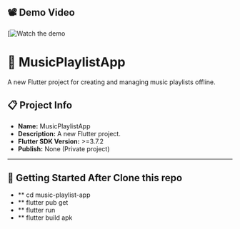 ## 📽 Demo Video

[![Watch the demo](  https://www.youtube.com/shorts/L5rvDJ1GhLo  )


# 🎵 MusicPlaylistApp

A new Flutter project for creating and managing music playlists offline.

## 📋 Project Info

- **Name:** MusicPlaylistApp  
- **Description:** A new Flutter project.  
- **Flutter SDK Version:** >=3.7.2  
- **Publish:** None (Private project)

---

## 🚀 Getting Started After Clone this repo 

- ** cd music-playlist-app
- ** flutter pub get
- ** flutter run
- ** flutter build apk

